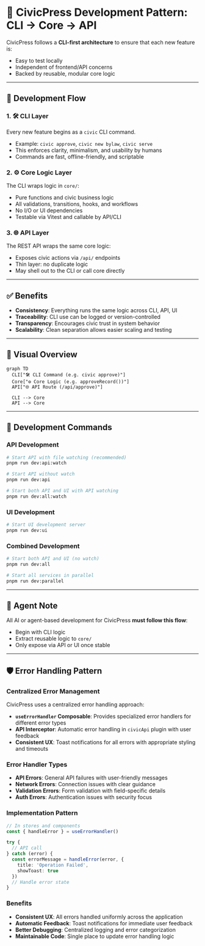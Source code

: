 # 🧱 CivicPress Development Pattern: CLI → Core → API

CivicPress follows a **CLI-first architecture** to ensure that each new feature
is:

- Easy to test locally
- Independent of frontend/API concerns
- Backed by reusable, modular core logic

---

## 📐 Development Flow

### 1. 🛠️ CLI Layer

Every new feature begins as a `civic` CLI command.

- Example: `civic approve`, `civic new bylaw`, `civic serve`
- This enforces clarity, minimalism, and usability by humans
- Commands are fast, offline-friendly, and scriptable

### 2. ⚙️ Core Logic Layer

The CLI wraps logic in `core/`:

- Pure functions and civic business logic
- All validations, transitions, hooks, and workflows
- No I/O or UI dependencies
- Testable via Vitest and callable by API/CLI

### 3. 🌐 API Layer

The REST API wraps the same core logic:

- Exposes civic actions via `/api/` endpoints
- Thin layer: no duplicate logic
- May shell out to the CLI or call core directly

---

## ✅ Benefits

- **Consistency**: Everything runs the same logic across CLI, API, UI
- **Traceability**: CLI use can be logged or version-controlled
- **Transparency**: Encourages civic trust in system behavior
- **Scalability**: Clean separation allows easier scaling and testing

---

## 🔁 Visual Overview

```mermaid
graph TD
  CLI["🛠️ CLI Command (e.g. civic approve)"]
  Core["⚙️ Core Logic (e.g. approveRecord())"]
  API["🌐 API Route (/api/approve)"]

  CLI --> Core
  API --> Core
```

---

## 🚀 Development Commands

### API Development

```bash
# Start API with file watching (recommended)
pnpm run dev:api:watch

# Start API without watch
pnpm run dev:api

# Start both API and UI with API watching
pnpm run dev:all:watch
```

### UI Development

```bash
# Start UI development server
pnpm run dev:ui
```

### Combined Development

```bash
# Start both API and UI (no watch)
pnpm run dev:all

# Start all services in parallel
pnpm run dev:parallel
```

---

## 🤖 Agent Note

All AI or agent-based development for CivicPress **must follow this flow**:

- Begin with CLI logic
- Extract reusable logic to `core/`
- Only expose via API or UI once stable

---

## 🛡️ Error Handling Pattern

### Centralized Error Management

CivicPress uses a centralized error handling approach:

- **`useErrorHandler` Composable**: Provides specialized error handlers for different error types
- **API Interceptor**: Automatic error handling in `civicApi` plugin with user feedback
- **Consistent UX**: Toast notifications for all errors with appropriate styling and timeouts

### Error Handler Types

- **API Errors**: General API failures with user-friendly messages
- **Network Errors**: Connection issues with clear guidance
- **Validation Errors**: Form validation with field-specific details
- **Auth Errors**: Authentication issues with security focus

### Implementation Pattern

```typescript
// In stores and components
const { handleError } = useErrorHandler()

try {
  // API call
} catch (error) {
  const errorMessage = handleError(error, {
    title: 'Operation Failed',
    showToast: true
  })
  // Handle error state
}
```

### Benefits

- **Consistent UX**: All errors handled uniformly across the application
- **Automatic Feedback**: Toast notifications for immediate user feedback
- **Better Debugging**: Centralized logging and error categorization
- **Maintainable Code**: Single place to update error handling logic
